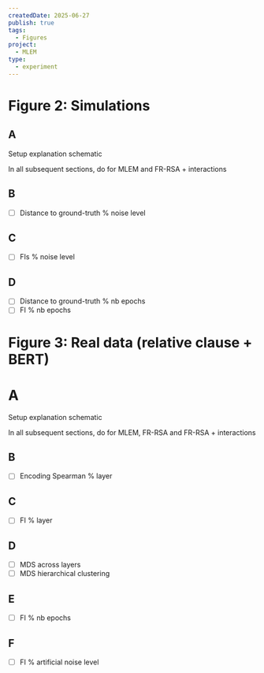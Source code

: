 ```yaml
---
createdDate: 2025-06-27
publish: true
tags:
  - Figures
project:
  - MLEM
type:
  - experiment
---
```

# Figure 2: Simulations
## A
Setup explanation schematic

In all subsequent sections, do for MLEM and FR-RSA + interactions
## B
- [ ] Distance to ground-truth % noise level
## C
- [ ] FIs % noise level
## D
- [ ] Distance to ground-truth % nb epochs
- [ ] FI % nb epochs

# Figure 3: Real data (relative clause + BERT)
# A
Setup explanation schematic

In all subsequent sections, do for MLEM, FR-RSA and FR-RSA + interactions
## B
- [ ] Encoding Spearman % layer
## C
- [ ] FI % layer
## D
- [ ] MDS across layers
- [ ] MDS hierarchical clustering
## E
- [ ] FI % nb epochs
## F
- [ ] FI % artificial noise level